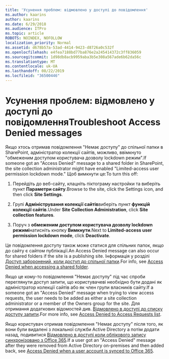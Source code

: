 ```yaml
---
title: 'Усунення проблем: відмовлено у доступі до повідомлення'
ms.author: kaarins
author: kaarins
ms.date: 6/29/2018
ms.audience: ITPro
ms.topic: article
ROBOTS: NOINDEX, NOFOLLOW
localization_priority: Normal
ms.assetid: d678b57a-53ad-4414-9423-d8726a0c532f
ms.openlocfilehash: e4fea7188bd77ba876e2a245414372c3ff836059
ms.sourcegitcommit: 1d98db8acb9959aba3b5e308a567ade6b62da56c
ms.translationtype: MT
ms.contentlocale: uk-UA
ms.lasthandoff: 08/22/2019
ms.locfileid: "36500446"
---
```

# <a name="troubleshoot-access-denied-messages"></a><span data-ttu-id="8d559-102">Усунення проблем: відмовлено у доступі до повідомлення</span><span class="sxs-lookup"><span data-stu-id="8d559-102">Troubleshoot Access Denied messages</span></span>

<span data-ttu-id="8d559-103">Якщо хтось отримав повідомлення "Немає доступу" до спільної папки в SharePoint, адміністратор колекції сайтів, можливо, ввімкнуто "обмеженим доступом користувача дозволу lockdown режим".</span><span class="sxs-lookup"><span data-stu-id="8d559-103">If someone got an "Access Denied" message to a shared folder in SharePoint, the site collection administrator might have enabled "Limited-access user permission lockdown mode."</span></span> <span data-ttu-id="8d559-104">Щоб вимкнути це:</span><span class="sxs-lookup"><span data-stu-id="8d559-104">To turn this off:</span></span> 
  
1. <span data-ttu-id="8d559-105">Перейдіть до веб-сайту, клацніть піктограму настройки та виберіть пункт **Параметри сайту**.</span><span class="sxs-lookup"><span data-stu-id="8d559-105">Browse to the site, click the Settings icon, and then click **Site Settings**.</span></span>
    
2. <span data-ttu-id="8d559-106">Групі **Адміністрування колекції сайтів**виберіть пункт **функцій колекції сайтів**.</span><span class="sxs-lookup"><span data-stu-id="8d559-106">Under **Site Collection Administration**, click **Site collection features**.</span></span>
    
3. <span data-ttu-id="8d559-107">Поруч з **обмеженим доступом користувача дозволу lockdown режимі**натисніть кнопку **Вимкнути**.</span><span class="sxs-lookup"><span data-stu-id="8d559-107">Next to **Limited-access user permission lockdown mode**, click **Deactivate**.</span></span>
    
<span data-ttu-id="8d559-108">Це повідомлення доступу також може статися для спільних папок, якщо до сайту є сайтом публікації.</span><span class="sxs-lookup"><span data-stu-id="8d559-108">An Access Denied message can also occur for shared folders if the site is a publishing site.</span></span> <span data-ttu-id="8d559-109">Інформація у розділі [Доступ заборонений, коли доступ до спільної папки](https://go.microsoft.com/fwlink/?linkid=2004317).</span><span class="sxs-lookup"><span data-stu-id="8d559-109">For info, see [Access Denied when accessing a shared folder](https://go.microsoft.com/fwlink/?linkid=2004317).</span></span>
  
<span data-ttu-id="8d559-110">Якщо це кому-то повідомлення "Немає доступу" під час спроби переглянути доступ запити, що користувачеві необхідно бути додані як адміністратор колекції сайтів або як член групи власників сайту.</span><span class="sxs-lookup"><span data-stu-id="8d559-110">If a someone got an "Access Denied" message when trying to view access requests, the user needs to be added as either a site collection administrator or a member of the Owners group for the site.</span></span> <span data-ttu-id="8d559-111">Для отримання додаткових відомостей див. [Відмовлено в доступі до списку доступу запити](https://go.microsoft.com/fwlink/?linkid=2004220).</span><span class="sxs-lookup"><span data-stu-id="8d559-111">For more info, see [Access Denied to Access Requests list](https://go.microsoft.com/fwlink/?linkid=2004220).</span></span>
  
<span data-ttu-id="8d559-112">Якщо користувач отримав повідомлення "Немає доступу" після того, як вони були видалені з локальної служби Active Directory а потім додати назад, подивитися [Відмовлено в доступі коли облікового запису синхронізовано з Office 365](https://go.microsoft.com/fwlink/?linkid=2004318).</span><span class="sxs-lookup"><span data-stu-id="8d559-112">If a user got an "Access Denied" message after they were removed from Active Directory on-premises and then added back, see [Access Denied when a user account is synced to Office 365](https://go.microsoft.com/fwlink/?linkid=2004318).</span></span>
  

